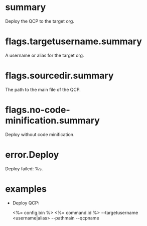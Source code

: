 # summary

Deploy the QCP to the target org.

# flags.targetusername.summary

A username or alias for the target org.

# flags.sourcedir.summary

The path to the main file of the QCP.

# flags.no-code-minification.summary

Deploy without code minification.

# error.Deploy

Deploy failed: %s.

# examples

- Deploy QCP:

  <%= config.bin %> <%= command.id %> --targetusername <username|alias> --pathmain <path> --qcpname <name>
